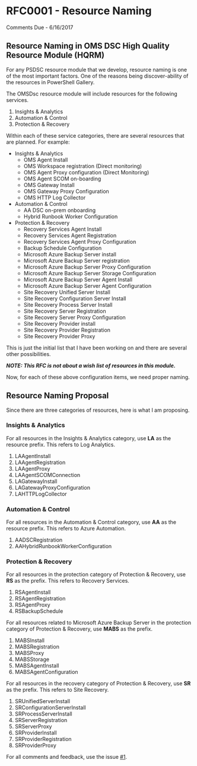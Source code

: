 # RFC0001 - Resource Naming #
Comments Due - 6/16/2017

## Resource Naming in OMS DSC High Quality Resource Module (HQRM) ##
For any PSDSC resource module that we develop, resource naming is one of the most important factors. One of the reasons being discover-ability of the resources in PowerShell Gallery.

The OMSDsc resource module will include resources for the following services.

1. Insights & Analytics
1. Automation & Control
1. Protection & Recovery

Within each of these service categories, there are several resources that are planned. For example: 

- Insights & Analytics
    - OMS Agent Install
    - OMS Workspace registration (Direct monitoring)
    - OMS Agent Proxy configuration (Direct Monitoring)
    - OMS Agent SCOM on-boarding
    - OMS Gateway Install
    - OMS Gateway Proxy Configuration
    - OMS HTTP Log Collector
- Automation & Control
    - AA DSC on-prem onboarding
    - Hybrid Runbook Worker Configuration
- Protection & Recovery
    - Recovery Services Agent Install
    - Recovery Services Agent Registration
    - Recovery Services Agent Proxy Configuration
    - Backup Schedule Configuration
    - Microsoft Azure Backup Server install
    - Microsoft Azure Backup Server registration
    - Microsoft Azure Backup Server Proxy Configuration
    - Microsoft Azure Backup Server Storage Configuration
    - Microsoft Azure Backup Server Agent Install
    - Microsoft Azure Backup Server Agent Configuration
    - Site Recovery Unified Server Install
    - Site Recovery Configuration Server Install
    - Site Recovery Process Server Install
    - Site Recovery Server Registration
    - Site Recovery Server Proxy Configuration
    - Site Recovery Provider install
    - Site Recovery Provider Registration
    - Site Recovery Provider Proxy

This is just the initial list that I have been working on and there are several other possibilities. 

***NOTE: This RFC is not about a wish list of resources in this module.***

Now, for each of these above configuration items, we need proper naming.

## Resource Naming Proposal ##
Since there are three categories of resources, here is what I am proposing.

### Insights & Analytics ###
For all resources in the Insights & Analytics category, use **LA** as the resource prefix. This refers to Log Analytics.

1. LAAgentInstall
1. LAAgentRegistration
1. LAAgentProxy
1. LAAgentSCOMConnection
1. LAGatewayInstall
1. LAGatewayProxyConfiguration
1. LAHTTPLogCollector

### Automation & Control ###
For all resources in the Automation & Control category, use **AA** as the resource prefix. This refers to Azure Automation.

1. AADSCRegistration
1. AAHybridRunbookWorkerConfiguration

### Protection & Recovery ###
For all resources in the protection category of Protection & Recovery, use **RS** as the prefix. This refers to Recovery Services.

1. RSAgentInstall
1. RSAgentRegistration
1. RSAgentProxy
1. RSBackupSchedule

For all resources related to Microsoft Azure Backup Server in the protection category of Protection & Recovery, use **MABS** as the prefix.

1. MABSInstall
1. MABSRegistration
1. MABSProxy
1. MABSStorage
1. MABSAgentInstall
1. MABSAgentConfiguration

For all resources in the recovery category of Protection & Recovery, use **SR** as the prefix. This refers to Site Recovery.

1. SRUnifiedServerInstall
1. SRConfigurationServerInstall
1. SRProcessServerInstall
1. SRServerRegistration
1. SRServerProxy
1. SRProviderInstall
1. SRProviderRegistration
1. SRProviderProxy

For all comments and feedback, use the issue [#1](https://github.com/rchaganti/OMSDsc/issues/1).